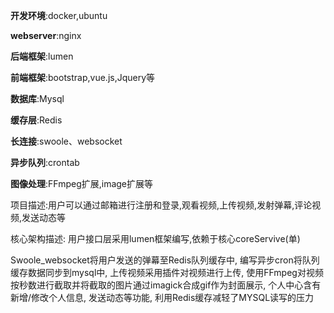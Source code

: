 
__开发环境__:docker,ubuntu

__webserver__:nginx

__后端框架__:lumen

__前端框架__:bootstrap,vue.js,Jquery等

__数据库__:Mysql

__缓存层__:Redis

__长连接__:swoole、websocket

__异步队列__:crontab

__图像处理__:FFmpeg扩展,image扩展等


项目描述:用户可以通过邮箱进行注册和登录,观看视频,上传视频,发射弹幕,评论视频,发送动态等

核心架构描述:
用户接口层采用lumen框架编写,依赖于核心coreServive(单)


Swoole_websocket将用户发送的弹幕至Redis队列缓存中,
编写异步cron将队列缓存数据同步到mysql中,
上传视频采用插件对视频进行上传,
使用FFmpeg对视频按秒数进行截取并将截取的图片通过imagick合成gif作为封面展示,
个人中心含有新增/修改个人信息,
发送动态等功能,
利用Redis缓存减轻了MYSQL读写的压力

